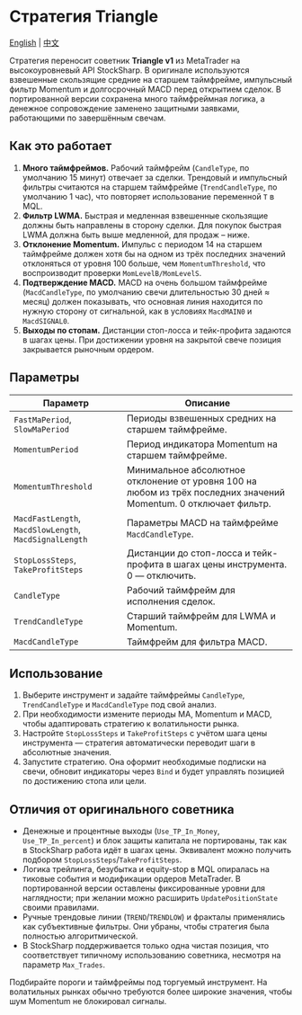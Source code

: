 # Стратегия Triangle
[English](README.md) | [中文](README_cn.md)

Стратегия переносит советник **Triangle v1** из MetaTrader на высокоуровневый API StockSharp. В оригинале используются взвешенные скользящие средние на старшем таймфрейме, импульсный фильтр Momentum и долгосрочный MACD перед открытием сделок. В портированной версии сохранена много таймфреймная логика, а денежное сопровождение заменено защитными заявками, работающими по завершённым свечам.

## Как это работает

1. **Много таймфреймов.** Рабочий таймфрейм (`CandleType`, по умолчанию 15 минут) отвечает за сделки. Трендовый и импульсный фильтры считаются на старшем таймфрейме (`TrendCandleType`, по умолчанию 1 час), что повторяет использование переменной `T` в MQL.
2. **Фильтр LWMA.** Быстрая и медленная взвешенные скользящие должны быть направлены в сторону сделки. Для покупок быстрая LWMA должна быть выше медленной, для продаж – ниже.
3. **Отклонение Momentum.** Импульс с периодом 14 на старшем таймфрейме должен хотя бы на одном из трёх последних значений отклоняться от уровня 100 больше, чем `MomentumThreshold`, что воспроизводит проверки `MomLevelB/MomLevelS`.
4. **Подтверждение MACD.** MACD на очень большом таймфрейме (`MacdCandleType`, по умолчанию свечи длительностью 30 дней ≈ месяц) должен показывать, что основная линия находится по нужную сторону от сигнальной, как в условиях `MacdMAIN0` и `MacdSIGNAL0`.
5. **Выходы по стопам.** Дистанции стоп-лосса и тейк-профита задаются в шагах цены. При достижении уровня на закрытой свече позиция закрывается рыночным ордером.

## Параметры

| Параметр | Описание |
| --- | --- |
| `FastMaPeriod`, `SlowMaPeriod` | Периоды взвешенных средних на старшем таймфрейме. |
| `MomentumPeriod` | Период индикатора Momentum на старшем таймфрейме. |
| `MomentumThreshold` | Минимальное абсолютное отклонение от уровня 100 на любом из трёх последних значений Momentum. 0 отключает фильтр. |
| `MacdFastLength`, `MacdSlowLength`, `MacdSignalLength` | Параметры MACD на таймфрейме `MacdCandleType`. |
| `StopLossSteps`, `TakeProfitSteps` | Дистанции до стоп-лосса и тейк-профита в шагах цены инструмента. 0 — отключить. |
| `CandleType` | Рабочий таймфрейм для исполнения сделок. |
| `TrendCandleType` | Старший таймфрейм для LWMA и Momentum. |
| `MacdCandleType` | Таймфрейм для фильтра MACD. |

## Использование

1. Выберите инструмент и задайте таймфреймы `CandleType`, `TrendCandleType` и `MacdCandleType` под свой анализ.
2. При необходимости измените периоды MA, Momentum и MACD, чтобы адаптировать стратегию к волатильности рынка.
3. Настройте `StopLossSteps` и `TakeProfitSteps` с учётом шага цены инструмента — стратегия автоматически переводит шаги в абсолютные значения.
4. Запустите стратегию. Она оформит необходимые подписки на свечи, обновит индикаторы через `Bind` и будет управлять позицией по достижению стопа или цели.

## Отличия от оригинального советника

- Денежные и процентные выходы (`Use_TP_In_Money`, `Use_TP_In_percent`) и блок защиты капитала не портированы, так как в StockSharp работа идёт в шагах цены. Эквивалент можно получить подбором `StopLossSteps`/`TakeProfitSteps`.
- Логика трейлинга, безубытка и equity-stop в MQL опиралась на тиковые события и модификации ордеров MetaTrader. В портированной версии оставлены фиксированные уровни для наглядности; при желании можно расширить `UpdatePositionState` своими правилами.
- Ручные трендовые линии (`TREND`/`TRENDLOW`) и фракталы применялись как субъективные фильтры. Они убраны, чтобы стратегия была полностью алгоритмической.
- В StockSharp поддерживается только одна чистая позиция, что соответствует типичному использованию советника, несмотря на параметр `Max_Trades`.

Подбирайте пороги и таймфреймы под торгуемый инструмент. На волатильных рынках обычно требуются более широкие значения, чтобы шум Momentum не блокировал сигналы.
